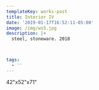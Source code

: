 ```yaml
---
templateKey: works-post
title: Interior IV
date: '2019-01-17T16:52:11-05:00'
image: /img/ws5.jpg
description: |+
  steel, stoneware. 2018



tags:
  - ''
---
```

42"x52"x71"
